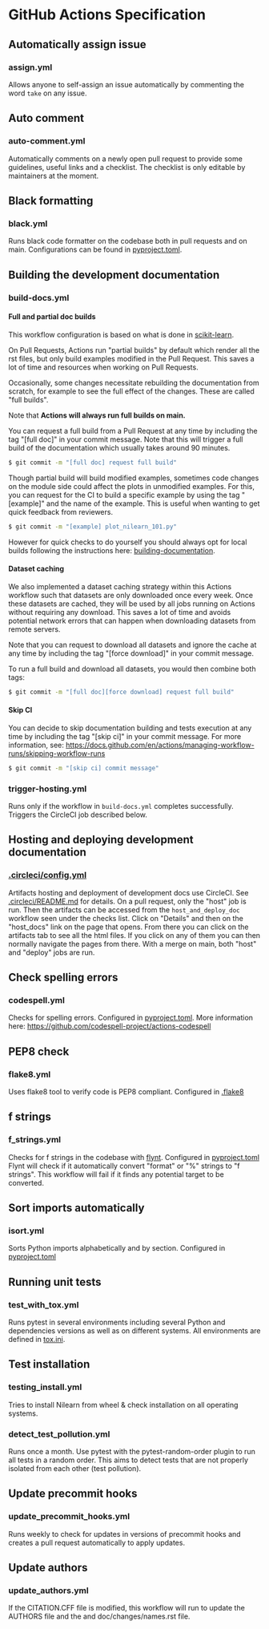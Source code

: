 # GitHub Actions Specification

## Automatically assign issue

### assign.yml

Allows anyone to self-assign an issue automatically by commenting the word `take` on any issue.

## Auto comment

### auto-comment.yml

Automatically comments on a newly open pull request to provide some guidelines, useful links and a checklist. The checklist is only editable by maintainers at the moment.

## Black formatting

### black.yml

Runs black code formatter on the codebase both in pull requests and on main. Configurations can be found in [pyproject.toml](../../pyproject.toml).

## Building the development documentation

### build-docs.yml

#### Full and partial doc builds

This workflow configuration is based on what is done in [scikit-learn](https://github.com/scikit-learn/scikit-learn).

On Pull Requests, Actions run "partial builds" by default which render all the rst files, but only build examples modified in the Pull Request. This saves a lot of time and resources when working on Pull Requests.

Occasionally, some changes necessitate rebuilding the documentation from scratch, for example to see the full effect of the changes. These are called "full builds".

Note that **Actions will always run full builds on main.**

You can request a full build from a Pull Request at any time by including the tag "[full doc]" in your commit message. Note that this will trigger a full build of the documentation which usually takes around 90 minutes.

```bash
$ git commit -m "[full doc] request full build"
```

Though partial build will build modified examples, sometimes code changes on the module side could affect the plots in unmodified examples.
For this, you can request for the CI to build a specific example by using the tag "[example]" and the name of the example. This is useful when wanting to get quick feedback from reviewers.

```bash
$ git commit -m "[example] plot_nilearn_101.py"
```

However for quick checks to do yourself you should always opt for local builds following the instructions here: [building-documentation](https://nilearn.github.io/stable/development.html#building-documentation).

#### Dataset caching

We also implemented a dataset caching strategy within this Actions workflow such that datasets are only downloaded once every week. Once these datasets are cached, they will be used by all jobs running on Actions without requiring any download. This saves a lot of time and avoids potential network errors that can happen when downloading datasets from remote servers.

Note that you can request to download all datasets and ignore the cache at any time by including the tag "[force download]" in your commit message.

To run a full build and download all datasets, you would then combine both tags:

```bash
$ git commit -m "[full doc][force download] request full build"
```

#### Skip CI

You can decide to skip documentation building and tests execution at any time by including the tag "[skip ci]" in your commit message.
For more information, see: https://docs.github.com/en/actions/managing-workflow-runs/skipping-workflow-runs

```bash
$ git commit -m "[skip ci] commit message"
```

### trigger-hosting.yml

Runs only if the workflow in `build-docs.yml` completes successfully. Triggers the CircleCI job described below.

## Hosting and deploying development documentation

### [.circleci/config.yml](/.circleci/config.yml)

Artifacts hosting and deployment of development docs use CircleCI. See [.circleci/README.md](../../.circleci/README.md) for details.
On a pull request, only the "host" job is run. Then the artifacts can be accessed from the `host_and_deploy_doc` workflow seen under the checks list. Click on "Details" and then on the "host_docs" link on the page that opens. From there you can click on the artifacts tab to see all the html files. If you click on any of them you can then normally navigate the pages from there.
With a merge on main, both "host" and "deploy" jobs are run.

## Check spelling errors

### codespell.yml

Checks for spelling errors. Configured in [pyproject.toml](../../pyproject.toml). More information here: https://github.com/codespell-project/actions-codespell

## PEP8 check

### flake8.yml

Uses flake8 tool to verify code is PEP8 compliant. Configured in [.flake8](../../.flake8)

## f strings

### f_strings.yml

Checks for f strings in the codebase with [flynt](https:/pypi.org/project/flynt/).
Configured in [pyproject.toml](../../pyproject.toml)
Flynt will check if it automatically convert "format" or "%" strings to "f strings".
This workflow will fail if it finds any potential target to be converted.

## Sort imports automatically

### isort.yml

Sorts Python imports alphabetically and by section. Configured in [pyproject.toml](../../pyproject.toml)

## Running unit tests

### test_with_tox.yml

Runs pytest in several environments including several Python and dependencies versions as well as on different systems.
All environments are defined in [tox.ini](../../tox.ini).

## Test installation

### testing_install.yml

Tries to install Nilearn from wheel & check installation on all operating systems.

### detect_test_pollution.yml

Runs once a month.
Use pytest with the pytest-random-order plugin to run all tests in a random order.
This aims to detect tests that are not properly isolated from each other (test pollution).

## Update precommit hooks

### update_precommit_hooks.yml

Runs weekly to check for updates in versions of precommit hooks and creates a pull request automatically to apply updates.

## Update authors

### update_authors.yml

If the CITATION.CFF file is modified,
this workflow will run to update the AUTHORS file
and the and doc/changes/names.rst file.
